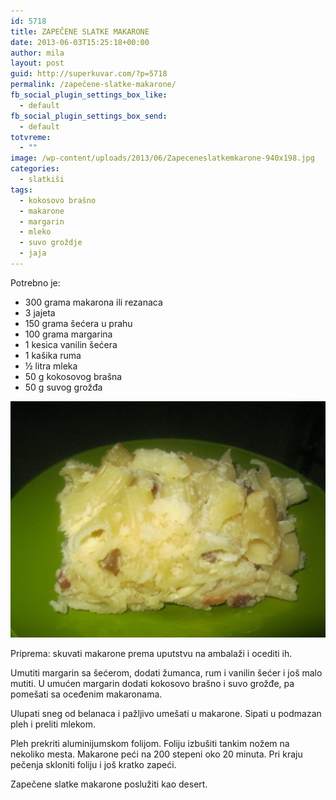 ```yaml
---
id: 5718
title: ZAPEČENE SLATKE MAKARONE
date: 2013-06-03T15:25:18+00:00
author: mila
layout: post
guid: http://superkuvar.com/?p=5718
permalink: /zapečene-slatke-makarone/
fb_social_plugin_settings_box_like:
  - default
fb_social_plugin_settings_box_send:
  - default
totvreme:
  - ""
image: /wp-content/uploads/2013/06/Zapeceneslatkemkarone-940x198.jpg
categories:
  - slatkiši
tags:
  - kokosovo brašno
  - makarone
  - margarin
  - mleko
  - suvo groždje
  - jaja
---
```

Potrebno je:

  * 300 grama makarona ili rezanaca
  * 3 jajeta
  * 150 grama šećera u prahu
  * 100 grama margarina
  * 1 kesica vanilin šećera
  * 1 kašika ruma
  * ½ litra mleka
  * 50 g kokosovog brašna
  * 50 g suvog grožđa

![Zapečene slatke makarone](wp-content/uploads/2013/06/Zapeceneslatkemkarone-1024x768.jpg)

Priprema: skuvati makarone prema uputstvu na ambalaži i ocediti ih.

Umutiti margarin sa šećerom, dodati žumanca, rum i vanilin šećer i još malo mutiti. U umućen margarin dodati kokosovo brašno i suvo grožđe, pa pomešati sa oceđenim makaronama.

Ulupati sneg od belanaca i pažljivo umešati u makarone. Sipati u podmazan pleh i preliti mlekom.

Pleh prekriti aluminijumskom folijom. Foliju izbušiti tankim nožem na nekoliko mesta. Makarone peći na 200 stepeni oko 20 minuta. Pri kraju pečenja skloniti foliju i još kratko zapeći.

Zapečene slatke makarone poslužiti kao desert.